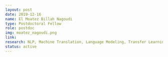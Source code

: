 ```yaml
---
layout: post
date: 2019-12-16
name: El Moatez Billah Nagoudi
type: Postdoctoral Fellow
role: postdoc
img: moatez_nagoudi.png
link:
research: NLP, Machine Translation, Language Modeling, Transfer Learning, Style Transfer
status: active
---
```

